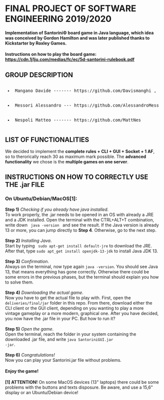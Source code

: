# FINAL PROJECT OF SOFTWARE ENGINEERING 2019/2020

#### Implementation of Santorini© board game in Java language, which idea was conceived by Gordon Hamilton and was later published thanks to Kickstarter by Roxley Games.

#### Instructions on how to play the board game: https://cdn.1j1ju.com/medias/fc/ec/5d-santorini-rulebook.pdf

## GROUP DESCRIPTION
<pre><ul><li> Mangano Davide ------- https://github.com/Davismanghi , https://github.com/DavideMangano </li>
  <li> Messori Alessandro --- https://github.com/AlessandroMessori </li>
  <li> Nespoli Matteo ------- https://github.com/MattNes </li></pre></ul>
  
## LIST OF FUNCTIONALITIES

We decided to implement the __complete rules + CLI + GUI + Socket + 1 AF__, so to therorically reach 30 as maximum mark possible. The __advanced functionality__ we chose is the __multiple games on one server__.

## INSTRUCTIONS ON HOW TO CORRECTLY USE THE .jar FILE

### On Ubuntu/Debian/MacOS[1]:

__Step 1)__ *Checking if you already have java installed.* <br>
To work properly, the .jar needs to be opened in an OS with already a JRE and a JDK installed. Open the terminal with the CTRL+ALT+T combination, write down <code> java -version </code> and see the result. If the Java version is already 13 or more, you can jump directly to __Step 4__. Otherwise, go to the next step. <br><br>
__Step 2)__ *Installing Java*.<br>
Start by typing <code> sudo apt-get install default-jre</code> to download the JRE. After that, type <code>sudo apt_get install openjdk-13-jdk</code> to install Java JDK 13. <br><br>
__Step 3)__ *Confirmation*.<br>
Always on the terminal, now type again <code>java -version</code>. You should see Java 13, that means everything has gone correctly. Otherwise there could be some errors in the previous phases, but the terminal should explain you how to solve them.<br><br>
__Step 4)__ *Downloading the actual game*.<br>
Now you have to get the actual file to play with. First, open the <code>deliveries/final/jar</code> folder in this repo. From there, download either the CLI client or the GUI client, depending on you wanting to play a more vintage gameplay or a more modern, graphical one.
After you have decided, you now have the .jar file in your PC. But how to run it?<br><br>
__Step 5)__ *Open the game*. <br>
Open the terminal, reach the folder in your system containing the downloaded .jar file, and write <code>java SantoriniGUI.jar -jar</code>.<br><br>
__Step 6)__ *Congratulations!*<br>
Now you can play your Santorini.jar file without problems. 
#### Enjoy the game!

__[1] ATTENTION!__ On some MacOS devices (13" laptops) there could be some problems with the buttons and texts disposure. Be aware, and use a 15,6" display or an Ubuntu/Debian device!
